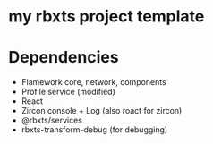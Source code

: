 # my rbxts project template

# Dependencies

-   Flamework core, network, components
-   Profile service (modified)
-   React
-   Zircon console + Log (also roact for zircon)
-   @rbxts/services
-   rbxts-transform-debug (for debugging)
